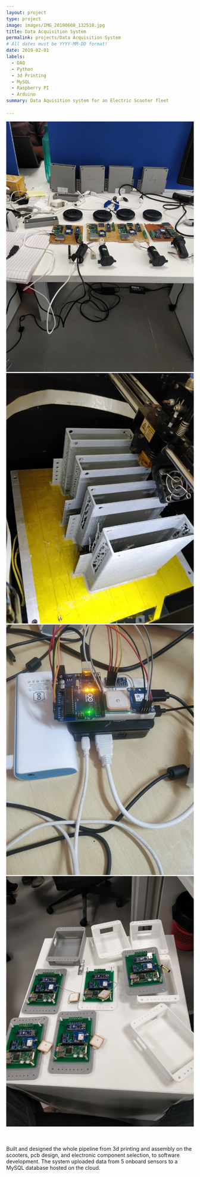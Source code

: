 ```yaml
---
layout: project
type: project
image: images/IMG_20190608_132518.jpg
title: Data Acquisition System
permalink: projects/Data Acquisition System
# All dates must be YYYY-MM-DD format!
date: 2019-02-01
labels:
  - DAQ
  - Python
  - 3d Printing
  - MySQL
  - Raspberry PI
  - Arduino
summary: Data Aquisition system for an Electric Scooter fleet

---
```

<div>
<img class="ui medium right rounded image" src="../images/IMG_20190429_150921.jpg">
<img class="ui medium right rounded image" src="../images/IMG_20190415_115046.jpg">
<img class="ui medium right rounded image" src="../images/IMG_20190226_132933.jpg">
<img class="ui medium right rounded image" src="../images/IMG_20190510_171113.jpg">
</div>

<br>
<br>

Built and designed the whole pipeline from 3d printing and assembly on the scooters, pcb design, and electronic component selection, to software development. The system uploaded data from 5 onboard sensors to a MySQL database hosted on the cloud.

